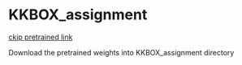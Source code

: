 # KKBOX_assignment

[ckip pretrained link](https://drive.google.com/drive/folders/105IKCb88evUyLKlLondvDBoh7Dy_I1tm)

Download the pretrained weights into KKBOX_assignment directory

